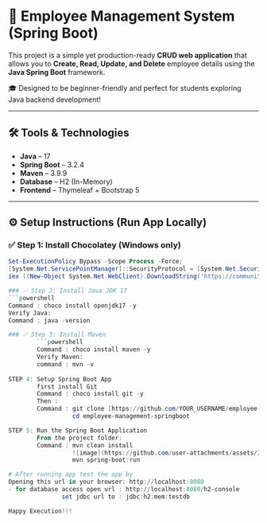 # 🚀 Employee Management System (Spring Boot)

This project is a simple yet production-ready **CRUD web application** that allows you to **Create, Read, Update, and Delete** employee details using the **Java Spring Boot** framework.

🎓 Designed to be beginner-friendly and perfect for students exploring Java backend development!

---

## 🛠️ Tools & Technologies

- **Java** – 17  
- **Spring Boot** – 3.2.4  
- **Maven** – 3.9.9  
- **Database** – H2 (In-Memory)  
- **Frontend** – Thymeleaf + Bootstrap 5

---

## ⚙️ Setup Instructions (Run App Locally)

### ✅ Step 1: Install Chocolatey (Windows only)

```powershell
Set-ExecutionPolicy Bypass -Scope Process -Force;
[System.Net.ServicePointManager]::SecurityProtocol = [System.Net.SecurityProtocolType]::Tls12;
iex ((New-Object System.Net.WebClient).DownloadString('https://community.chocolatey.org/install.ps1'))

### ✅ Step 2: Install Java JDK 17
```powershell       
Command : choco install openjdk17 -y
Verify Java: 
Command : java -version

### ✅ Step 3: Install Maven
        ```powershell    
        Command : choco install maven -y
        Verify Maven:
        command : mvn -v
        
STEP 4: Setup Spring Boot App
        first install Git
        Command : choco install git -y
        Then : 
        Command : git clone [https://github.com/YOUR_USERNAME/employee-management-springboot.git](https://github.com/manideepsai06/employee-management-springboot.git)
                  cd employee-management-springboot

STEP 5: Run the Spring Boot Application
        From the project folder: 
        Command : mvn clean install 
                  ![image](https://github.com/user-attachments/assets/1b39a258-20e7-4dbf-a000-3d7cd9457f4a)
                  mvn spring-boot:run

# After running app test the app by
Opening this url in your browser: http://localhost:8080
- for database access open url : http://localhost:8080/h2-console
               set jdbc url to : jdbc:h2:mem:testdb

Happy Execution!!!
